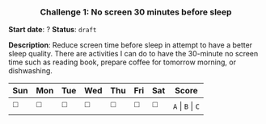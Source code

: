 <h3 align=center><strong>Challenge 1: No screen 30 minutes before sleep</strong></h3>

**Start date**: ?
**Status**: `draft`

**Description**:
Reduce screen time before sleep in attempt to have a better sleep quality. There are activities I can do to have the 30-minute no screen time such as reading book, prepare coffee for tomorrow morning, or dishwashing.

<!-- When done or missed, replace ◻️ with ☑️ or ❌ respectively -->

| Sun | Mon | Tue  | Wed  | Thu  | Fri  | Sat | **Score** |
|---|---|---|---|---|---|---|---|
|◻️|◻️|◻️|◻️|◻️|◻️|◻️| `A` \| `B` \| `C` |